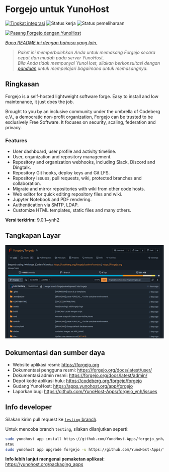 <!--
N.B.: README ini dibuat secara otomatis oleh <https://github.com/YunoHost/apps/tree/master/tools/readme_generator>
Ini TIDAK boleh diedit dengan tangan.
-->

# Forgejo untuk YunoHost

[![Tingkat integrasi](https://dash.yunohost.org/integration/forgejo.svg)](https://ci-apps.yunohost.org/ci/apps/forgejo/) ![Status kerja](https://ci-apps.yunohost.org/ci/badges/forgejo.status.svg) ![Status pemeliharaan](https://ci-apps.yunohost.org/ci/badges/forgejo.maintain.svg)

[![Pasang Forgejo dengan YunoHost](https://install-app.yunohost.org/install-with-yunohost.svg)](https://install-app.yunohost.org/?app=forgejo)

*[Baca README ini dengan bahasa yang lain.](./ALL_README.md)*

> *Paket ini memperbolehkan Anda untuk memasang Forgejo secara cepat dan mudah pada server YunoHost.*  
> *Bila Anda tidak mempunyai YunoHost, silakan berkonsultasi dengan [panduan](https://yunohost.org/install) untuk mempelajari bagaimana untuk memasangnya.*

## Ringkasan

Forgejo is a self-hosted lightweight software forge. Easy to install and low maintenance, it just does the job.

Brought to you by an inclusive community under the umbrella of Codeberg e.V., a democratic non-profit organization, Forgejo can be trusted to be exclusively Free Software. It focuses on security, scaling, federation and privacy. 

### Features

- User dashboard, user profile and activity timeline.
- User, organization and repository management.
- Repository and organization webhooks, including Slack, Discord and Dingtalk.
- Repository Git hooks, deploy keys and Git LFS.
- Repository issues, pull requests, wiki, protected branches and collaboration.
- Migrate and mirror repositories with wiki from other code hosts.
- Web editor for quick editing repository files and wiki.
- Jupyter Notebook and PDF rendering.
- Authentication via SMTP, LDAP.
- Customize HTML templates, static files and many others.


**Versi terkirim:** 9.0.1~ynh2

## Tangkapan Layar

![Tangkapan Layar pada Forgejo](./doc/screenshots/screenshot.png)

## Dokumentasi dan sumber daya

- Website aplikasi resmi: <https://forgejo.org>
- Dokumentasi pengguna resmi: <https://forgejo.org/docs/latest/user/>
- Dokumentasi admin resmi: <https://forgejo.org/docs/latest/admin/>
- Depot kode aplikasi hulu: <https://codeberg.org/forgejo/forgejo>
- Gudang YunoHost: <https://apps.yunohost.org/app/forgejo>
- Laporkan bug: <https://github.com/YunoHost-Apps/forgejo_ynh/issues>

## Info developer

Silakan kirim pull request ke [`testing` branch](https://github.com/YunoHost-Apps/forgejo_ynh/tree/testing).

Untuk mencoba branch `testing`, silakan dilanjutkan seperti:

```bash
sudo yunohost app install https://github.com/YunoHost-Apps/forgejo_ynh/tree/testing --debug
atau
sudo yunohost app upgrade forgejo -u https://github.com/YunoHost-Apps/forgejo_ynh/tree/testing --debug
```

**Info lebih lanjut mengenai pemaketan aplikasi:** <https://yunohost.org/packaging_apps>
